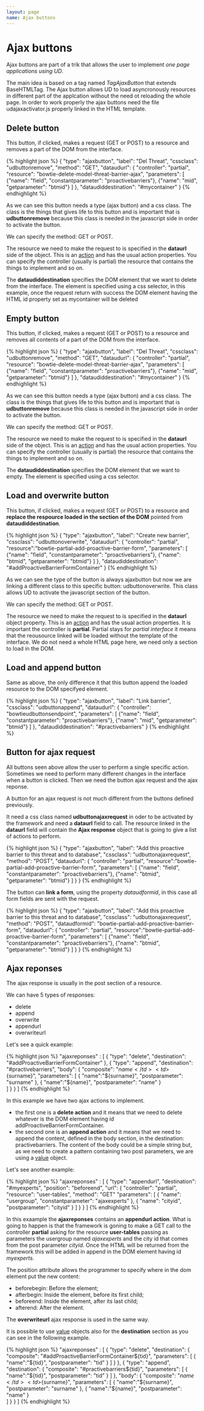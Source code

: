 ```yaml
---
layout: page
name: Ajax buttons
---
```


# Ajax buttons

Ajax buttons are part of a trik that allows the user to implement *one page applications using UD*.

The main idea is based on a tag named *TagAjaxButton* that extends BaseHTMLTag. The Ajax button allows UD to load asyncronously resources  in different part of the applcation without the need ot reloading the whole page. In order to work properly the ajax buttons need the file udajaxactivator.js properly linked in the HTML template.

## Delete button

This button, if clicked, makes a request (GET or POST) to a resource and removes a part of the DOM from the interface.

{% highlight json %}
{
  "type": "ajaxbutton", 
  "label": "Del Threat", 
  "cssclass": "udbuttonremove", 
  "method": "GET",
  "dataudurl": {
    "controller": "partial", 
    "resource": "bowtie-delete-model-threat-barrier-ajax", 
    "parameters": [
      {"name": "field", "constantparameter": "proactivebarriers"},
      {"name": "mid", "getparameter": "btmid"}
    ]
  },
  "dataudiddestination": "#mycontainer"
}
{% endhighlight %}

As we can see this button needs a type (ajax button) and a css class. The class is the things that gives life to this button and is important that is **udbuttonremove** because this class is needed in the javascript side in order to activate the button.

We can specify the method: GET or POST.

The resource we need to make the request to is specified in the **dataurl** side of the object. This is an <a href="{{site.baseurl}}/baseresources/actions">action</a> and has the  usual action properties. You can specify the controller (usually is partial) the resource that contains the things to implement and so on.

The **dataudiddestination** specifies the DOM element that we want to delete from the interface. The element is specified using a css selector, in this example, once the request return with success the DOM element having the HTML id property  set as mycontainer will be deleted

## Empty button

This button, if clicked, makes a request (GET or POST) to a resource and removes all contents of a part of the DOM from the interface.

{% highlight json %}
{
  "type": "ajaxbutton", 
  "label": "Del Threat", 
  "cssclass": "udbuttonremove", 
  "method": "GET",
  "dataudurl": {
    "controller": "partial", 
    "resource": "bowtie-delete-model-threat-barrier-ajax", 
    "parameters": [
      {"name": "field", "constantparameter": "proactivebarriers"},
      {"name": "mid", "getparameter": "btmid"}
    ]
  },
  "dataudiddestination": "#mycontainer"
}
{% endhighlight %}

As we can see this button needs a type (ajax button) and a css class. The class is the things that gives life to this button and is important that is **udbuttonremove** because this class is needed in the javascript side in order to activate the button.

We can specify the method: GET or POST.

The resource we need to make the request to is specified in the **dataurl** side of the object. This is an <a href="{{site.baseurl}}/baseresources/actions">action</a> and has the usual action properties. You can specify the controller (usually is partial) the resource that contains the things to implement and so on.

The **dataudiddestination** specifies the DOM element that we want to empty. The element is specified using a css selector.

## Load and overwrite button

This button, if clicked, makes a request (GET or POST) to a resource and **replace the respource loaded in the section of the DOM** pointed from **dataudiddestination**.

{% highlight json %}
{
  "type": "ajaxbutton",
  "label": "Create new barrier",
  "cssclass": "udbuttonoverwrite",
  "dataudurl": {
    "controller": "partial",
    "resource":"bowtie-partial-add-proactive-barrier-form",
    "parameters": [
      {"name": "field", "constantparameter": "proactivebarriers"},
      {"name": "btmid", "getparameter": "btmid"}
    ]
  },
  "dataudiddestination": "#addProactiveBarrierFormContainer"
}
{% endhighlight %}

As we can see the type of the button is always ajaxbutton but now we are linking a different class to this specific button: udbuttonoverwrite.
This class allows UD to activate the javascript section of the button.

We can specify the method: GET or POST.

The resource we need to make the request to is specified in the **dataurl** object property. This is an <a href="{{site.baseurl}}/baseresources/action">action</a> and has the usual action properties. It is important the controller is **partial**. Partial stays for *partial interface* it means that the reousource linked will be loaded without the template of the interface. We do not need a whole HTML page here, we need only a section to load in the DOM.

## Load and append  button

Same as above, the only difference it that this button append the loaded resource to the DOM specifyed element.

{% highlight json %}
{ 
  "type": "ajaxbutton", 
  "label": "Link barrier", 
  "cssclass": "udbuttonappend",
  "dataudurl": { 
    "controller": "bowtieudbuttonsendpoint",
    "parameters": [
      {"name": "field", "constantparameter": "proactivebarriers"},
      {"name": "mid", "getparameter": "btmid"}
    ]
  },
  "dataudiddestination": "#practivebarriers"
}
{% endhighlight %}

## Button for ajax request

All buttons seen above allow the user to perform a single specific action. Sometimes we need to perform many different changes in the interface when a button is clicked. Then we need the button ajax request and the ajax reponse.

A button for an ajax request is not much different from the buttons defined previously.

It need a css class named **udbuttonajaxrequest** in oder to be activated by the framework and need a **dataurl** field to call. The resource linked in the **dataurl** field will contain the **Ajax response** object that is going to give a list of actions to perform.

{% highlight json %}
{
  "type": "ajaxbutton",
  "label": "Add this proactive barrier to this threat and to database",
  "cssclass": "udbuttonajaxrequest",
  "method": "POST",
  "dataudurl": {
    "controller": "partial",
    "resource":"bowtie-partial-add-proactive-barrier-form",
    "parameters": [
      {"name": "field", "constantparameter": "proactivebarriers"},
      {"name": "btmid", "getparameter": "btmid"}
    ]
  }
}
{% endhighlight %}

The button can **link a form**, using the property *dataudformid*, in this case all form fields are sent with the request.

{% highlight json %}
{
  "type": "ajaxbutton",
  "label": "Add this proactive barrier to this threat and to database",
  "cssclass": "udbuttonajaxrequest",
  "method": "POST",
  "dataudformid": "bowtie-partial-add-proactive-barrier-form",
  "dataudurl": {
    "controller": "partial",
    "resource":"bowtie-partial-add-proactive-barrier-form",
    "parameters": [
      {"name": "field", "constantparameter": "proactivebarriers"},
      {"name": "btmid", "getparameter": "btmid"}
    ]
  }
}
{% endhighlight %}

## Ajax  reponses

The ajax response is usually in the post section of a resource.

We can have 5 types of responses:

* delete
* append
* overwrite
* appendurl
* overwriteurl

Let's see a quick example:

{% highlight json %}
"ajaxreponses" : [
  { 
    "type": "delete", 
    "destination": "#addProactiveBarrierFormContainer"
  },
  { 
    "type": "append",
    "destination": "#practivebarriers",
    "body": { 
      "composite": "<tr><td>${name}</td><td>${surname}</td></tr>",
      "parameters": [ 
        { "name":"${surname}", "postparameter": "surname" },
        { "name":"${name}", "postparameter": "name" }  
      ] 
    }
  }
]
{% endhighlight %}

In this example we have two ajax actions to implement.

* the first one is a **delete action** and it means that we need to delete whatever is the DOM element having id addProactiveBarrierFormContainer.
* the second one is an **append action** and it means that we need to append the content, defined in the body section, in the destination: practivebarriers. The content of the body could be a simple string but, as we need to create a pattern containing two post parameters, we are using a <a href="{{site.baseurl}}/baseresources/value">value</a> object.

Let's see another example:

{% highlight json %}
"ajaxreponses" : [
  { 
    "type": "appendurl",
    "destination": "#myexperts",
	"position": "beforeend",
    "url": { 
      "controller": "partial", 
      "resource": "user-tables", 
      "method": "GET"
      "parameters": [
        { "name": "usergroup", "constantparameter": "ajaxexperts" },
        { "name": "cityid", "postparameter": "cityid" }
      ] 
    }
  }
]
{% endhighlight %}

In this exaample the **ajaxreponses** contains an **appendurl action**. What is going to happen is that the framework is goning to make a GET call to the controller **partial** asking for the resource **user-tables** passing as parameters the usergroup named *ajaxexperts* and the city id that comes from the post parameter *cityid*. Once the HTML will be returned from the framework this will be added in append in the DOM element having id *myexperts*.

The position attribute allows the programmer to specify where in the dom element put the new content: 

* beforebegin: Before the element;
* afterbegin: Inside the element, before its first child;
* beforeend: Inside the element, after its last child;
* afterend: After the element.

The **overwriteurl** ajax response is used in the same way.

It is possible to use <a href="{{site.baseurl}}/baseresources/value">value</a> objects also for the **destination** section as you can see in the following example.

{% highlight json %}
"ajaxreponses" : [
  { 
    "type": "delete", 
    "destination": {
      "composite":  "#addProactiveBarrierFormContainer${tid}", 
      "parameters": [ 
        { "name":"${tid}", "postparameter": "tid"  } 
      ] 
    }
  },
  { 
    "type": "append",
    "destination": { 
      "composite": "#practivebarriers${tid}", 
      "parameters": [ { "name":"${tid}", "postparameter": "tid"  } ] 
    },
    "body": { 
      "composite": "<tr><td>${name}</td><td>${surname}</td></tr>",
      "parameters": [ 
        { "name":"${surname}", "postparameter": "surname" },
        { "name":"${name}", "postparameter": "name" }  
      ]
    }
  }
]
{% endhighlight %}
